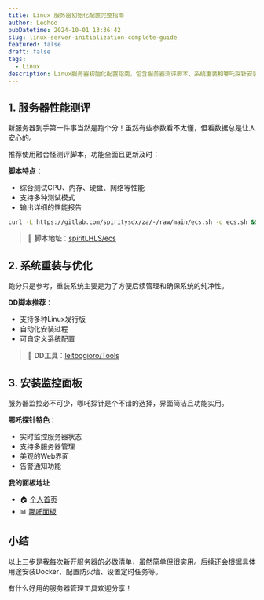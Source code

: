```yaml
---
title: Linux 服务器初始化配置完整指南
author: Leohoo
pubDatetime: 2024-10-01 13:36:42
slug: linux-server-initialization-complete-guide
featured: false
draft: false
tags:
  - Linux
description: Linux服务器初始化配置指南，包含服务器测评脚本、系统重装和哪吒探针安装等实用工具分享。
---
```


## 1. 服务器性能测评

新服务器到手第一件事当然是跑个分！虽然有些参数看不太懂，但看数据总是让人安心的。

推荐使用融合怪测评脚本，功能全面且更新及时：

**脚本特点**：
- 综合测试CPU、内存、硬盘、网络等性能
- 支持多种测试模式
- 输出详细的性能报告

```bash
curl -L https://gitlab.com/spiritysdx/za/-/raw/main/ecs.sh -o ecs.sh && chmod +x ecs.sh && bash ecs.sh
```

> 📝 **脚本地址**：[spiritLHLS/ecs](https://github.com/spiritLHLS/ecs)

## 2. 系统重装与优化

跑分只是参考，重装系统主要是为了方便后续管理和确保系统的纯净性。

**DD脚本推荐**：
- 支持多种Linux发行版
- 自动化安装过程
- 可自定义系统配置

> 🔧 **DD工具**：[leitbogioro/Tools](https://github.com/leitbogioro/Tools)

## 3. 安装监控面板

服务器监控必不可少，哪吒探针是个不错的选择，界面简洁且功能实用。

**哪吒探针特色**：
- 实时监控服务器状态
- 支持多服务器管理
- 美观的Web界面
- 告警通知功能

**我的面板地址**：
- 🏠 [个人首页](https://home.leoho.dev)
- 📊 [哪吒面板](https://dash.leoho.dev)

## 小结

以上三步是我每次新开服务器的必做清单，虽然简单但很实用。后续还会根据具体用途安装Docker、配置防火墙、设置定时任务等。

有什么好用的服务器管理工具欢迎分享！
